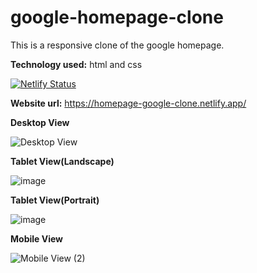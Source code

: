 # google-homepage-clone
 This is a responsive clone of the google homepage.
 
 **Technology used:** html and css
 
 
 [![Netlify Status](https://api.netlify.com/api/v1/badges/dcef66c4-f463-424d-8928-8d56b59ac5ed/deploy-status)](https://app.netlify.com/sites/homepage-google-clone/deploys)
 
 
 **Website url:** https://homepage-google-clone.netlify.app/
 
 
 **Desktop View**
 
 ![Desktop View](https://user-images.githubusercontent.com/80248111/154802009-15d878cc-fa75-44ac-8652-97ecea7575df.png)


**Tablet View(Landscape)**

![image](https://user-images.githubusercontent.com/80248111/154802647-436f29ad-1544-455e-a15c-ffce753d5557.png)


**Tablet View(Portrait)**

![image](https://user-images.githubusercontent.com/80248111/154802700-a7f4802a-3b99-43a6-a7ce-f336fe48a0ee.png)


**Mobile View**

![Mobile View (2)](https://user-images.githubusercontent.com/80248111/154802177-d956ff1a-8ea3-4f33-8b26-6a73c9ba0747.jpg)


